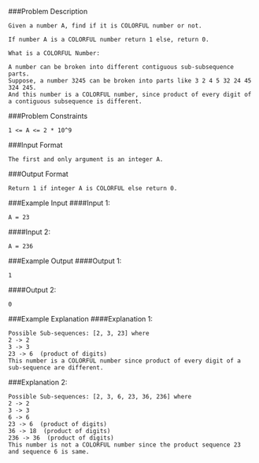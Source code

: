 ###Problem Description
```
Given a number A, find if it is COLORFUL number or not.

If number A is a COLORFUL number return 1 else, return 0.

What is a COLORFUL Number:

A number can be broken into different contiguous sub-subsequence parts.
Suppose, a number 3245 can be broken into parts like 3 2 4 5 32 24 45 324 245.
And this number is a COLORFUL number, since product of every digit of a contiguous subsequence is different.
```

###Problem Constraints
```
1 <= A <= 2 * 10^9
```

###Input Format
```
The first and only argument is an integer A.
```

###Output Format
```
Return 1 if integer A is COLORFUL else return 0.
```

###Example Input
####Input 1:

```
A = 23
```
####Input 2:

```
A = 236
```

###Example Output
####Output 1:

```
1
```
####Output 2:

```
0
```


###Example Explanation
####Explanation 1:

```
Possible Sub-sequences: [2, 3, 23] where
2 -> 2
3 -> 3
23 -> 6  (product of digits)
This number is a COLORFUL number since product of every digit of a sub-sequence are different.
```
###Explanation 2:

```
Possible Sub-sequences: [2, 3, 6, 23, 36, 236] where
2 -> 2
3 -> 3
6 -> 6
23 -> 6  (product of digits)
36 -> 18  (product of digits)
236 -> 36  (product of digits)
This number is not a COLORFUL number since the product sequence 23  and sequence 6 is same. 
```